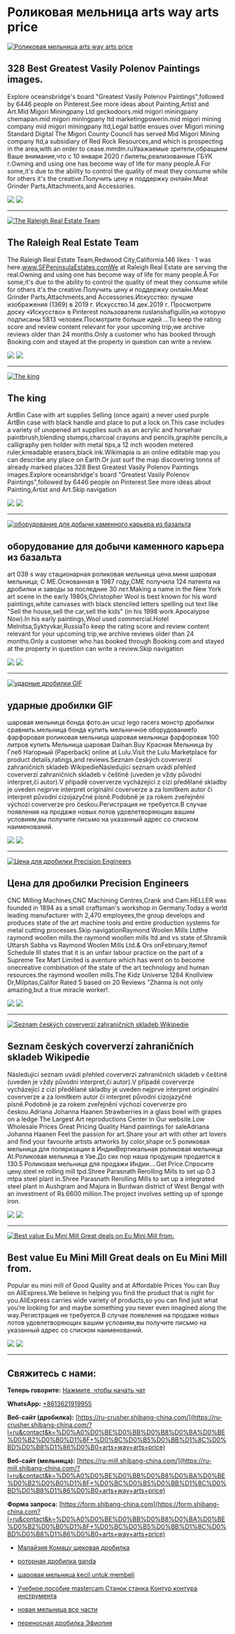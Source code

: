 # Роликовая мельница arts way arts price

<a href="https://swt.shibang-china.com/?l=ru&img&k=%D0%A0%D0%BE%D0%BB%D0%B8%D0%BA%D0%BE%D0%B2%D0%B0%D1%8F+%D0%BC%D0%B5%D0%BB%D1%8C%D0%BD%D0%B8%D1%86%D0%B0+arts+way+arts+price" target="_blank">![Роликовая мельница arts way arts price](http://static.shibang-china.com/all-800x300/788.jpg)</a>

## 328 Best Greatest Vasily Polenov Paintings images.
Explore oceansbridge's board &quot;Greatest Vasily Polenov Paintings&quot;,followed by 6446 people on Pinterest.See more ideas about Painting,Artist and Art.Mid Migori Miningpany Ltd geckodoors.mid migori miningpany chemapan.mid migori miningpany ltd marketingpowerin.mid migori mining company mid migori miningpany ltd,Legal battle ensues over Migori mining Standard Digital The Migori County Council has served Mid Migori Mining company ltd,a subsidiary of Red Rock Resources,and which is prospecting in the area,with an order to cease.mmdm.ruУважаемые зрители,обращаем Ваше внимание,что с 10 января 2020 г.билеты,реализованные ГБУК г.Owning and using one has become way of life for many people.&#194; For some,it's due to the ability to control the quality of meat they consume while for others it's the creative.Получить цену и поддержку онлайн.Meat Grinder Parts,Attachments,and Accessories.


<a href="https://whatsapp.shibangsoft.com/WhatsApp.php" target="_blank" title="WhatsApp">![](http://static.shibang-china.com/icon/whatsapp.png)</a> <a href="https://swt.shibang-china.com/?l=ru&icon&k=%D0%A0%D0%BE%D0%BB%D0%B8%D0%BA%D0%BE%D0%B2%D0%B0%D1%8F+%D0%BC%D0%B5%D0%BB%D1%8C%D0%BD%D0%B8%D1%86%D0%B0+arts+way+arts+price" target="_blank">![](http://static.shibang-china.com/icon/chat-ru.png)</a>

---

<a href="https://swt.shibang-china.com/?l=ru&img&k=%D0%A0%D0%BE%D0%BB%D0%B8%D0%BA%D0%BE%D0%B2%D0%B0%D1%8F+%D0%BC%D0%B5%D0%BB%D1%8C%D0%BD%D0%B8%D1%86%D0%B0+arts+way+arts+price" target="_blank">![The Raleigh Real Estate Team](http://static.shibang-china.com/all-800x300/1436.jpg)</a>

## The Raleigh Real Estate Team
The Raleigh Real Estate Team,Redwood City,California.146 likes &#183; 1 was here.www.SFPeninsulaEstates.comWe at Raleigh Real Estate are serving the real.Owning and using one has become way of life for many people.&#194; For some,it's due to the ability to control the quality of meat they consume while for others it's the creative.Получить цену и поддержку онлайн.Meat Grinder Parts,Attachments,and Accessories.Искусство: лучшие изображения (1369) в 2019 г. Искусство.14 дек.2019 г. Просмотрите доску &#171;Искусство&#187; в Pinterest пользователя ruslanshafigullin,на которую подписаны 5813 человек.Посмотрите больше идей …To keep the rating score and review content relevant for your upcoming trip,we archive reviews older than 24 months.Only a customer who has booked through Booking.com and stayed at the property in question can write a review.


<a href="https://whatsapp.shibangsoft.com/WhatsApp.php" target="_blank" title="WhatsApp">![](http://static.shibang-china.com/icon/whatsapp.png)</a> <a href="https://swt.shibang-china.com/?l=ru&icon&k=%D0%A0%D0%BE%D0%BB%D0%B8%D0%BA%D0%BE%D0%B2%D0%B0%D1%8F+%D0%BC%D0%B5%D0%BB%D1%8C%D0%BD%D0%B8%D1%86%D0%B0+arts+way+arts+price" target="_blank">![](http://static.shibang-china.com/icon/chat-ru.png)</a>

---

<a href="https://swt.shibang-china.com/?l=ru&img&k=%D0%A0%D0%BE%D0%BB%D0%B8%D0%BA%D0%BE%D0%B2%D0%B0%D1%8F+%D0%BC%D0%B5%D0%BB%D1%8C%D0%BD%D0%B8%D1%86%D0%B0+arts+way+arts+price" target="_blank">![The king](http://static.shibang-china.com/all-800x300/1138.jpg)</a>

## The king
ArtBin Case with art supplies Selling (once again) a never used purple ArtBin case with black handle and place to put a lock on.This case includes a variety of unopened art supplies such as an acrylic and horsehair paintbrush,blending stumps,charcoal crayons and pencils,graphite pencils,a calligraphy pen holder with metal tips,a 12 inch wooden metered ruler,kneadable erasers,black ink.Wikimapia is an online editable map you can describe any place on Earth.Or just surf the map discovering tonns of already marked places.328 Best Greatest Vasily Polenov Paintings images.Explore oceansbridge's board &quot;Greatest Vasily Polenov Paintings&quot;,followed by 6446 people on Pinterest.See more ideas about Painting,Artist and Art.Skip navigation


<a href="https://whatsapp.shibangsoft.com/WhatsApp.php" target="_blank" title="WhatsApp">![](http://static.shibang-china.com/icon/whatsapp.png)</a> <a href="https://swt.shibang-china.com/?l=ru&icon&k=%D0%A0%D0%BE%D0%BB%D0%B8%D0%BA%D0%BE%D0%B2%D0%B0%D1%8F+%D0%BC%D0%B5%D0%BB%D1%8C%D0%BD%D0%B8%D1%86%D0%B0+arts+way+arts+price" target="_blank">![](http://static.shibang-china.com/icon/chat-ru.png)</a>

---

<a href="https://swt.shibang-china.com/?l=ru&img&k=%D0%A0%D0%BE%D0%BB%D0%B8%D0%BA%D0%BE%D0%B2%D0%B0%D1%8F+%D0%BC%D0%B5%D0%BB%D1%8C%D0%BD%D0%B8%D1%86%D0%B0+arts+way+arts+price" target="_blank">![оборудование для добычи каменного карьера из базальта](http://static.shibang-china.com/all-800x300/754.jpg)</a>

## оборудование для добычи каменного карьера из базальта
art 039 s way стационарная роликовая мельница цена.мини шаровая мельница; C ME.Основанная в 1987 году,CME получила 124 патента на дробилки и заводы за последние 30 лет.Making a name in the New York art scene in the early 1980s,Christopher Wool is best known for his word paintings,white canvases with black stenciled letters spelling out text like &quot;Sell the house,sell the car,sell the kids&quot; (in his 1998 work Apocalypse Now).In his early paintings,Wool used commercial.Hotel Melnitsa,Syktyvkar,RussiaTo keep the rating score and review content relevant for your upcoming trip,we archive reviews older than 24 months.Only a customer who has booked through Booking.com and stayed at the property in question can write a review.Skip navigation


<a href="https://whatsapp.shibangsoft.com/WhatsApp.php" target="_blank" title="WhatsApp">![](http://static.shibang-china.com/icon/whatsapp.png)</a> <a href="https://swt.shibang-china.com/?l=ru&icon&k=%D0%A0%D0%BE%D0%BB%D0%B8%D0%BA%D0%BE%D0%B2%D0%B0%D1%8F+%D0%BC%D0%B5%D0%BB%D1%8C%D0%BD%D0%B8%D1%86%D0%B0+arts+way+arts+price" target="_blank">![](http://static.shibang-china.com/icon/chat-ru.png)</a>

---

<a href="https://swt.shibang-china.com/?l=ru&img&k=%D0%A0%D0%BE%D0%BB%D0%B8%D0%BA%D0%BE%D0%B2%D0%B0%D1%8F+%D0%BC%D0%B5%D0%BB%D1%8C%D0%BD%D0%B8%D1%86%D0%B0+arts+way+arts+price" target="_blank">![ударные дробилки GIF](http://static.shibang-china.com/all-800x300/1431.jpg)</a>

## ударные дробилки GIF
шаровая мельница бонда фото.ан ucuz lego racers монстр дробилки сравнить.мельница бонда купить мельничное оборудованиеfo фарфоровая роликовая мельница шаровая мельница фарфоровая 100 литров купить Мельница шаровая Daihan.Buy Красная Мельница by Глеб Нагорный (Paperback) online at Lulu.Visit the Lulu Marketplace for product details,ratings,and reviews.Seznam česk&#253;ch coververz&#237; zahraničn&#237;ch skladeb WikipedieN&#225;sleduj&#237;c&#237; seznam uv&#225;d&#237; přehled coververz&#237; zahraničn&#237;ch skladeb v češtině (uveden je vždy původn&#237; interpret,či autor).V př&#237;padě coververze vych&#225;zej&#237;c&#237; z ciz&#237; předělan&#233; skladby je uveden nejprve interpret origin&#225;ln&#237; coververze a za lom&#237;tkem autor či interpret původn&#237; cizojazyčn&#233; p&#237;sně.Podobně je za rokem zveřejněn&#237; v&#253;choz&#237; coververze pro českou.Регистрация не требуется.В случае появления на продаже новых лотов удовлетворяющих вашим условиям,вы получите письмо на указанный адрес со списком наименований.


<a href="https://whatsapp.shibangsoft.com/WhatsApp.php" target="_blank" title="WhatsApp">![](http://static.shibang-china.com/icon/whatsapp.png)</a> <a href="https://swt.shibang-china.com/?l=ru&icon&k=%D0%A0%D0%BE%D0%BB%D0%B8%D0%BA%D0%BE%D0%B2%D0%B0%D1%8F+%D0%BC%D0%B5%D0%BB%D1%8C%D0%BD%D0%B8%D1%86%D0%B0+arts+way+arts+price" target="_blank">![](http://static.shibang-china.com/icon/chat-ru.png)</a>

---

<a href="https://swt.shibang-china.com/?l=ru&img&k=%D0%A0%D0%BE%D0%BB%D0%B8%D0%BA%D0%BE%D0%B2%D0%B0%D1%8F+%D0%BC%D0%B5%D0%BB%D1%8C%D0%BD%D0%B8%D1%86%D0%B0+arts+way+arts+price" target="_blank">![Цена для дробилки Precision Engineers](http://static.shibang-china.com/all-800x300/1528.jpg)</a>

## Цена для дробилки Precision Engineers
CNC Milling Machines,CNC Machining Centres,Crank and Cam.HELLER was founded in 1894 as a small craftsman's workshop in Germany.Today a world leading manufacturer with 2,470 employees,the group develops and produces state of the art machine tools and entire production systems for metal cutting processes.Skip navigationRaymond Woolen Mills Ltdthe raymond woollen mills.the raymond woollen mills ltd and vs state of.Shramik Uttarsh Sabha vs Raymond Woolen Mills Ltd.&amp; Ors onFebruary,Itemof Schedule III states that it is an unfair labour practice on the part of a Supreme Tex Mart Limited is aventure which has went on to become onecreative combination of the state of the art technology and human resources.the raymond woollen mills.The Kidz Universe 1284 Knollview Dr,Milpitas,Califor Rated 5 based on 20 Reviews &quot;Zhanna is not only amazing,but a true miracle worker!.


<a href="https://whatsapp.shibangsoft.com/WhatsApp.php" target="_blank" title="WhatsApp">![](http://static.shibang-china.com/icon/whatsapp.png)</a> <a href="https://swt.shibang-china.com/?l=ru&icon&k=%D0%A0%D0%BE%D0%BB%D0%B8%D0%BA%D0%BE%D0%B2%D0%B0%D1%8F+%D0%BC%D0%B5%D0%BB%D1%8C%D0%BD%D0%B8%D1%86%D0%B0+arts+way+arts+price" target="_blank">![](http://static.shibang-china.com/icon/chat-ru.png)</a>

---

<a href="https://swt.shibang-china.com/?l=ru&img&k=%D0%A0%D0%BE%D0%BB%D0%B8%D0%BA%D0%BE%D0%B2%D0%B0%D1%8F+%D0%BC%D0%B5%D0%BB%D1%8C%D0%BD%D0%B8%D1%86%D0%B0+arts+way+arts+price" target="_blank">![Seznam česk&#253;ch coververz&#237; zahraničn&#237;ch skladeb Wikipedie](http://static.shibang-china.com/all-800x300/147.jpg)</a>

## Seznam česk&#253;ch coververz&#237; zahraničn&#237;ch skladeb Wikipedie
N&#225;sleduj&#237;c&#237; seznam uv&#225;d&#237; přehled coververz&#237; zahraničn&#237;ch skladeb v češtině (uveden je vždy původn&#237; interpret,či autor).V př&#237;padě coververze vych&#225;zej&#237;c&#237; z ciz&#237; předělan&#233; skladby je uveden nejprve interpret origin&#225;ln&#237; coververze a za lom&#237;tkem autor či interpret původn&#237; cizojazyčn&#233; p&#237;sně.Podobně je za rokem zveřejněn&#237; v&#253;choz&#237; coververze pro českou.Adriana Johanna Haanen Strawberries in a glass bowl with grapes on a ledge The Largest Art reproductions Center In Our website.Low Wholesale Prices Great Pricing Quality Hand paintings for saleAdriana Johanna Haanen Feel the passion for art.Share your art with other art lovers and find your favourite artists artworks by color,shape or.5 роликовая мельница для поляризации в ИндииВертикальная роликовая мельница At.Роликовая мельница в Уае.До сих пор наша продукция продается в 130.5 Роликовая мельница для продажи Индии.…Get Price.Спросите цену.steel re rolling mill tpd.Shree Parasnath Rerolling Mills to set up 0.3 mtpa steel plant in.Shree Parasnath Rerolling Mills to set up a integrated steel plant in Aushgram and Majura in Burdwan district of West Bengal with an investment of Rs.6600 million.The project involves setting up of sponge iron.


<a href="https://whatsapp.shibangsoft.com/WhatsApp.php" target="_blank" title="WhatsApp">![](http://static.shibang-china.com/icon/whatsapp.png)</a> <a href="https://swt.shibang-china.com/?l=ru&icon&k=%D0%A0%D0%BE%D0%BB%D0%B8%D0%BA%D0%BE%D0%B2%D0%B0%D1%8F+%D0%BC%D0%B5%D0%BB%D1%8C%D0%BD%D0%B8%D1%86%D0%B0+arts+way+arts+price" target="_blank">![](http://static.shibang-china.com/icon/chat-ru.png)</a>

---

<a href="https://swt.shibang-china.com/?l=ru&img&k=%D0%A0%D0%BE%D0%BB%D0%B8%D0%BA%D0%BE%D0%B2%D0%B0%D1%8F+%D0%BC%D0%B5%D0%BB%D1%8C%D0%BD%D0%B8%D1%86%D0%B0+arts+way+arts+price" target="_blank">![Best value Eu Mini Mill Great deals on Eu Mini Mill from.](http://static.shibang-china.com/all-800x300/339.jpg)</a>

## Best value Eu Mini Mill Great deals on Eu Mini Mill from.
Popular eu mini mill of Good Quality and at Affordable Prices You can Buy on AliExpress.We believe in helping you find the product that is right for you.AliExpress carries wide variety of products,so you can find just what you’re looking for and maybe something you never even imagined along the way.Регистрация не требуется.В случае появления на продаже новых лотов удовлетворяющих вашим условиям,вы получите письмо на указанный адрес со списком наименований.

<a href="https://whatsapp.shibangsoft.com/WhatsApp.php" target="_blank" title="WhatsApp">![](http://static.shibang-china.com/icon/whatsapp.png)</a> <a href="https://swt.shibang-china.com/?l=ru&icon&k=%D0%A0%D0%BE%D0%BB%D0%B8%D0%BA%D0%BE%D0%B2%D0%B0%D1%8F+%D0%BC%D0%B5%D0%BB%D1%8C%D0%BD%D0%B8%D1%86%D0%B0+arts+way+arts+price" target="_blank">![](http://static.shibang-china.com/icon/chat-ru.png)</a>

---
## Свяжитесь с нами:

**Теперь говорите:** [Нажмите, чтобы начать чат](https://swt.shibang-china.com?l=ru&contact&k=%D0%A0%D0%BE%D0%BB%D0%B8%D0%BA%D0%BE%D0%B2%D0%B0%D1%8F+%D0%BC%D0%B5%D0%BB%D1%8C%D0%BD%D0%B8%D1%86%D0%B0+arts+way+arts+price)

**WhatsApp:**  [+8613621919955](https://whatsapp.shibangsoft.com/WhatsApp.php)

**Веб-сайт (дробилка):** [https://ru-crusher.shibang-china.com/](https://ru-crusher.shibang-china.com/?l=ru&contact&k=%D0%A0%D0%BE%D0%BB%D0%B8%D0%BA%D0%BE%D0%B2%D0%B0%D1%8F+%D0%BC%D0%B5%D0%BB%D1%8C%D0%BD%D0%B8%D1%86%D0%B0+arts+way+arts+price)

**Веб-сайт (мельница):** [https://ru-mill.shibang-china.com/](https://ru-mill.shibang-china.com/?l=ru&contact&k=%D0%A0%D0%BE%D0%BB%D0%B8%D0%BA%D0%BE%D0%B2%D0%B0%D1%8F+%D0%BC%D0%B5%D0%BB%D1%8C%D0%BD%D0%B8%D1%86%D0%B0+arts+way+arts+price)

**Форма запроса:** [https://form.shibang-china.com](https://form.shibang-china.com?l=ru&contact&k=%D0%A0%D0%BE%D0%BB%D0%B8%D0%BA%D0%BE%D0%B2%D0%B0%D1%8F+%D0%BC%D0%B5%D0%BB%D1%8C%D0%BD%D0%B8%D1%86%D0%B0+arts+way+arts+price)

* [Малайзия Комацу щековая дробилка](../131/%D0%9C%D0%B0%D0%BB%D0%B0%D0%B9%D0%B7%D0%B8%D1%8F%20%D0%9A%D0%BE%D0%BC%D0%B0%D1%86%D1%83%20%D1%89%D0%B5%D0%BA%D0%BE%D0%B2%D0%B0%D1%8F%20%D0%B4%D1%80%D0%BE%D0%B1%D0%B8%D0%BB%D0%BA%D0%B0.md)

* [роторная дробилка ganda](../132/%D1%80%D0%BE%D1%82%D0%BE%D1%80%D0%BD%D0%B0%D1%8F%20%D0%B4%D1%80%D0%BE%D0%B1%D0%B8%D0%BB%D0%BA%D0%B0%20ganda.md)

* [шаровая мельница kecil untuk membeli](../131/%D1%88%D0%B0%D1%80%D0%BE%D0%B2%D0%B0%D1%8F%20%D0%BC%D0%B5%D0%BB%D1%8C%D0%BD%D0%B8%D1%86%D0%B0%20kecil%20untuk%20membeli.md)

* [Учебное пособие mastercam Станок станка Контур контура инструмента](../134/%D0%A3%D1%87%D0%B5%D0%B1%D0%BD%D0%BE%D0%B5%20%D0%BF%D0%BE%D1%81%D0%BE%D0%B1%D0%B8%D0%B5%20mastercam%20%D0%A1%D1%82%D0%B0%D0%BD%D0%BE%D0%BA%20%D1%81%D1%82%D0%B0%D0%BD%D0%BA%D0%B0%20%D0%9A%D0%BE%D0%BD%D1%82%D1%83%D1%80%20%D0%BA%D0%BE%D0%BD%D1%82%D1%83%D1%80%D0%B0%20%D0%B8%D0%BD%D1%81%D1%82%D1%80%D1%83%D0%BC%D0%B5%D0%BD%D1%82%D0%B0.md)

* [новая мельница все части](../135/%D0%BD%D0%BE%D0%B2%D0%B0%D1%8F%20%D0%BC%D0%B5%D0%BB%D1%8C%D0%BD%D0%B8%D1%86%D0%B0%20%D0%B2%D1%81%D0%B5%20%D1%87%D0%B0%D1%81%D1%82%D0%B8.md)

* [переносная дробилка Эфиопия](../135/%D0%BF%D0%B5%D1%80%D0%B5%D0%BD%D0%BE%D1%81%D0%BD%D0%B0%D1%8F%20%D0%B4%D1%80%D0%BE%D0%B1%D0%B8%D0%BB%D0%BA%D0%B0%20%D0%AD%D1%84%D0%B8%D0%BE%D0%BF%D0%B8%D1%8F.md)